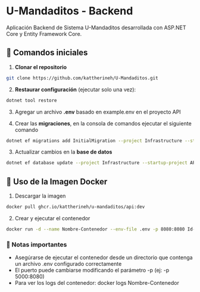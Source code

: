 # U-Mandaditos - Backend

Aplicación Backend de Sistema U-Mandaditos desarrollada con ASP.NET Core y Entity Framework Core.

## 🔧 Comandos iniciales

1. **Clonar el repositorio**
```bash
git clone https://github.com/kattherineh/U-Mandaditos.git
```

2. **Restaurar configuración** (ejecutar solo una vez):
```bash
dotnet tool restore
```

3. Agregar un archivo **.env** basado en example.env en el proyecto API

4. Crear las **migraciones**, en la consola de comandos ejecutar el siguiente comando
```bash
dotnet ef migrations add InitialMigration --project Infrastructure --startup-project API
```
  
3. Actualizar cambios en la **base de datos**
```bash
dotnet ef database update --project Infrastructure --startup-project API
```  
  
## 🐳 Uso de la Imagen Docker

1. Descargar la imagen
```bash
docker pull ghcr.io/kattherineh/u-mandaditos/api:dev
``` 

2. Crear y ejecutar el contenedor
 ```bash
docker run -d --name Nombre-Contenedor --env-file .env -p 8080:8080 Id-Imagen
```

### 📌 Notas importantes

- Asegúrarse de ejecutar el contenedor desde un directorio que contenga un archivo .env configurado correctamente
- El puerto puede cambiarse modificando el parámetro -p (ej: -p 5000:8080)
- Para ver los logs del contenedor: docker logs Nombre-Contenedor


